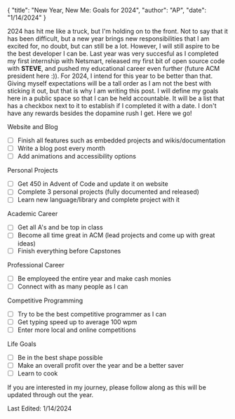 { "title": "New Year, New Me: Goals for 2024", "author": "AP", "date": "1/14/2024" }

2024 has hit me like a truck, but I'm holding on to the front. Not to say that it has been difficult, but a new year brings new responsibilities that I am excited for, no doubt, but can still be a lot. However, I will still aspire to be the best developer I can be. Last year was very succesful as I completed my first internship with Netsmart, released my first bit of open source code with **STEVE**, and pushed my educational career even further (future ACM president here :)). For 2024, I intend for this year to be better than that. Giving myself expectations will be a tall order as I am not the best with sticking it out, but that is why I am writing this post. I will define my goals here in a public space so that I can be held accountable. It will be a list that has a checkbox next to it to establish if I completed it with a date. I don't have any rewards besides the dopamine rush I get. Here we go!

Website and Blog
- [ ] Finish all features such as embedded projects and wikis/documentation
- [ ] Write a blog post every month
- [ ] Add animations and accessibility options

Personal Projects
- [ ] Get 450 in Advent of Code and update it on website
- [ ] Complete 3 personal projects (fully documented and released)
- [ ] Learn new language/library and complete project with it

Academic Career
- [ ] Get all A's and be top in class
- [ ] Become all time great in ACM (lead projects and come up with great ideas)
- [ ] Finish everything before Capstones

Professional Career
- [ ] Be employeed the entire year and make cash monies
- [ ] Connect with as many people as I can

Competitive Programming
- [ ] Try to be the best competitive programmer as I can
- [ ] Get typing speed up to average 100 wpm
- [ ] Enter more local and online competitions

Life Goals
- [ ] Be in the best shape possible
- [ ] Make an overall profit over the year and be a better saver
- [ ] Learn to cook

If you are interested in my journey, please follow along as this will be updated through out the year.

Last Edited: 1/14/2024